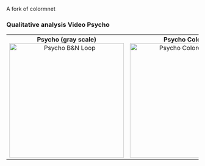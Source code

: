 A fork of colormnet

### Qualitative analysis Video Psycho

<table>
  <tr>
    <td align="center">
      <strong>Psycho (gray scale)</strong><br>
      <img src="https://github.com/GiuseppeSpathis/colormnet/blob/main/psycho.gif" alt="Psycho B&N Loop" width="300">
    </td>
    <td align="center">
      <strong>Psycho Colored</strong><br>
      <img src="https://github.com/GiuseppeSpathis/colormnet/blob/main/psychoColored.gif" alt="Psycho Colored Loop" width="300">
    </td>
    <td align="center">
      <strong>Psycho Post-Tuned</strong><br>
      <img src="https://github.com/GiuseppeSpathis/colormnet/blob/main/psychoColoredPostTuning.gif" alt="Psycho Post-Tuned Loop" width="300">
    </td>
  </tr>
</table>
